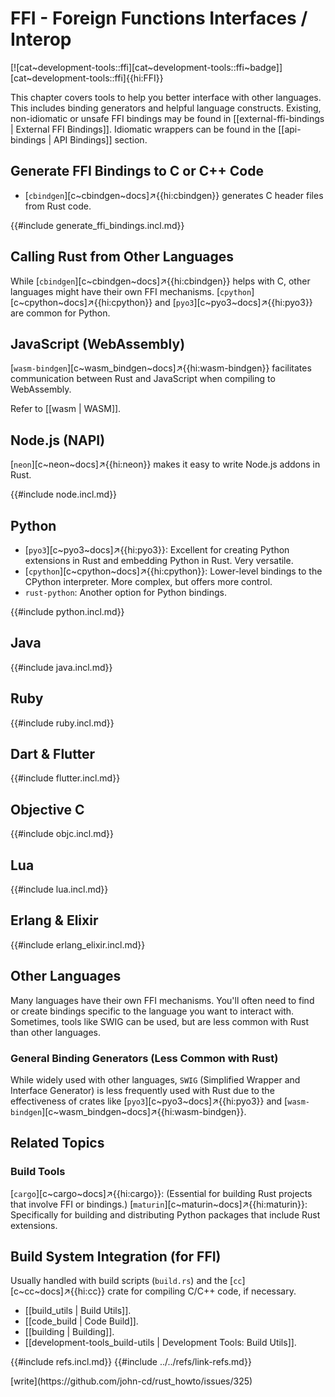 # FFI - Foreign Functions Interfaces / Interop

[![cat~development-tools::ffi][cat~development-tools::ffi~badge]][cat~development-tools::ffi]{{hi:FFI}}

This chapter covers tools to help you better interface with other languages. This includes binding generators and helpful language constructs. Existing, non-idiomatic or unsafe FFI bindings may be found in [[external-ffi-bindings | External FFI Bindings]]. Idiomatic wrappers can be found in the [[api-bindings | API Bindings]] section.

## Generate FFI Bindings to C or C++ Code

- [`cbindgen`][c~cbindgen~docs]↗{{hi:cbindgen}} generates C header files from Rust code.

{{#include generate_ffi_bindings.incl.md}}

## Calling Rust from Other Languages

While [`cbindgen`][c~cbindgen~docs]↗{{hi:cbindgen}} helps with C, other languages might have their own FFI mechanisms. [`cpython`][c~cpython~docs]↗{{hi:cpython}} and [`pyo3`][c~pyo3~docs]↗{{hi:pyo3}} are common for Python.

## JavaScript (WebAssembly)

[`wasm-bindgen`][c~wasm_bindgen~docs]↗{{hi:wasm-bindgen}} facilitates communication between Rust and JavaScript when compiling to WebAssembly.

Refer to [[wasm | WASM]].

## Node.js (NAPI)

[`neon`][c~neon~docs]↗{{hi:neon}} makes it easy to write Node.js addons in Rust.

{{#include node.incl.md}}

## Python

- [`pyo3`][c~pyo3~docs]↗{{hi:pyo3}}: Excellent for creating Python extensions in Rust and embedding Python in Rust. Very versatile.
- [`cpython`][c~cpython~docs]↗{{hi:cpython}}: Lower-level bindings to the CPython interpreter. More complex, but offers more control.
- `rust-python`: Another option for Python bindings.

{{#include python.incl.md}}

## Java

{{#include java.incl.md}}

## Ruby

{{#include ruby.incl.md}}

## Dart & Flutter

{{#include flutter.incl.md}}

## Objective C

{{#include objc.incl.md}}

## Lua

{{#include lua.incl.md}}

## Erlang & Elixir

{{#include erlang_elixir.incl.md}}

## Other Languages

Many languages have their own FFI mechanisms. You'll often need to find or create bindings specific to the language you want to interact with. Sometimes, tools like SWIG can be used, but are less common with Rust than other languages.

### General Binding Generators (Less Common with Rust)

While widely used with other languages, `SWIG` (Simplified Wrapper and Interface Generator) is less frequently used with Rust due to the effectiveness of crates like [`pyo3`][c~pyo3~docs]↗{{hi:pyo3}} and [`wasm-bindgen`][c~wasm_bindgen~docs]↗{{hi:wasm-bindgen}}.

## Related Topics

### Build Tools

[`cargo`][c~cargo~docs]↗{{hi:cargo}}: (Essential for building Rust projects that involve FFI or bindings.)
[`maturin`][c~maturin~docs]↗{{hi:maturin}}: Specifically for building and distributing Python packages that include Rust extensions.

## Build System Integration (for FFI)

Usually handled with build scripts (`build.rs`) and the [`cc`][c~cc~docs]↗{{hi:cc}} crate for compiling C/C++ code, if necessary.

- [[build_utils | Build Utils]].
- [[code_build | Code Build]].
- [[building | Building]].
- [[development-tools_build-utils | Development Tools: Build Utils]].

{{#include refs.incl.md}}
{{#include ../../refs/link-refs.md}}

<div class="hidden">
[write](https://github.com/john-cd/rust_howto/issues/325)
</div>
